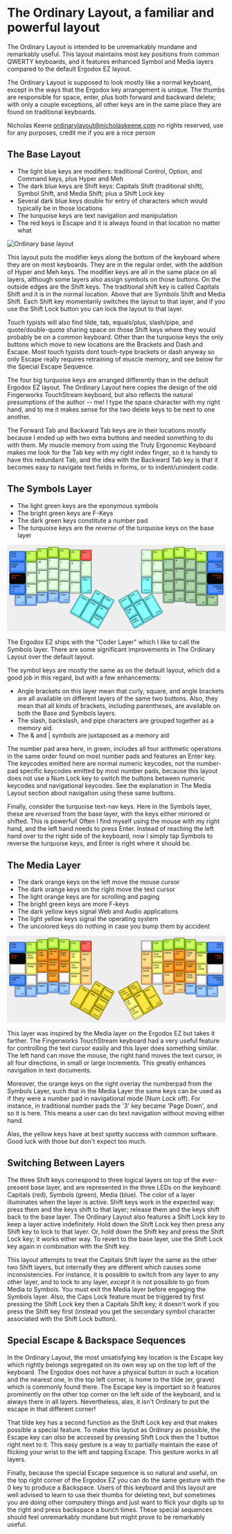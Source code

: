 # The Ordinary Layout, a familiar and powerful layout #

The Ordinary Layout is intended to be unremarkably mundane and remarkably useful. This layout maintains most key positions from common QWERTY keyboards, and it features enhanced Symbol and Media layers compared to the default Ergodox EZ layout.

The Ordinary Layout is supposed to look mostly like a normal keyboard, except in the ways that the Ergodox key arrangement is unique. The thumbs are responsible for space, enter, plus both forward and backward delete; with only a couple exceptions, all other keys are in the same place they are found on traditional keyboards.

Nicholas Keene
ordinarylayout@nicholaskeene.com
no rights reserved, use for any purposes, credit me if you are a nice person

## The Base Layout ##

* The light blue keys are modifiers: traditional Control, Option, and Command keys, plus Hyper and Meh
* The dark blue keys are Shift keys: Capitals Shift (traditional shift), Symbol Shift, and Media Shift; plus a Shift Lock key
* Several dark blue keys double for entry of characters which would typically be in those locations
* The turquoise keys are text navigation and manipulation
* The red keys is Escape and it is always found in that location no matter what

![Ordinary base layout](ordinary-base.png)

This layout puts the modifier keys along the bottom of the keyboard where they are on most keyboards. They are in the regular order, with the addition of Hyper and Meh keys. The modifier keys are all in the same place on all layers, although some layers also assign symbols on those buttons. On the outside edges are the Shift keys. The traditional shift key is called Capitals Shift and it is in the normal location. Above that are Symbols Shift and Media Shift. Each Shift key momentarily switches the layout to that layer, and if you use the Shift Lock button you can lock the layout to that layer.

Touch typists will also find tilde, tab, equals/plus, slash/pipe, and quote/double-quote sharing space on those Shift keys where they would probably be on a common keyboard. Other than the turquoise keys the only buttons which move to new locations are the Brackets and Dash and Escape. Most touch typists dont touch-type brackets or dash anyway so only Escape really requires retraining of muscle memory, and see below for the Special Escape Sequence.

The four big turquoise keys are arranged differently than in the default Ergodox EZ layout. The Ordinary Layout here copies the design of the old Fingerworks TouchStream keyboard, but also reflects the natural presumptions of the author -- me! I type the space character with my right hand, and to me it makes sense for the two delete keys to be next to one another.

The Forward Tab and Backward Tab keys are in their locations mostly because I ended up with two extra buttons and needed something to do with them. My muscle memory from using the Truly Ergonomic Keyboard makes me look for the Tab key with my right index finger, so it is handy to have this redundant Tab, and the idea with the Backward Tab key is that it becomes easy to navigate text fields in forms, or to indent/unindent code.

## The Symbols Layer ##

* The light green keys are the eponymous symbols
* The bright green keys are F-Keys
* The dark green keys constitute a number pad
* The turquoise keys are the *reverse* of the turquoise keys on the base layer

![Ordinary symbol layout](ordinary-symbol.png)

The Ergodox EZ ships with the "Coder Layer" which I like to call the Symbols layer. There are some significant improvements in The Ordinary Layout over the default layout.

The symbol keys are mostly the same as on the default layout, which did a good job in this regard, but with a few enhancements:

* Angle brackets on this layer mean that curly, square, and angle brackets are all available on different layers of the same two buttons. Also, they mean that all kinds of brackets, including parentheses, are available on both the Base and Symbols layers.
* The slash, backslash, and pipe characters are grouped together as a memory aid.
* The & and | symbols are juxtaposed as a memory aid

The number pad area here, in green, includes all four arithmetic operations in the same order found on most number pads and features an Enter key. The keycodes emitted here are normal numeric keycodes, not the number-pad specific keycodes emitted by most number pads, because this layout does not use a Num Lock key to switch the buttons between numeric keycodes and navigational keycodes. See the explanation in The Media Layout section about navigation using these same buttons.

Finally, consider the turquoise text-nav keys. Here in the Symbols layer, these are *reversed* from the base layer, with the keys either mirrored or shifted. This is powerful! Often I find myself using the mouse with my right hand, and the left hand needs to press Enter. Instead of reaching the left hand over to the right side of the keyboard, now I simply tap Symbols to reverse the turquoise keys, and Enter is right where it should be.

## The Media Layer ##

* The dark orange keys on the left move the mouse cursor
* The dark orange keys on the right move the text cursor
* The light orange keys are for scrolling and paging
* The bright green keys are more F-keys
* The dark yellow keys signal Web and Audio applications
* The light yellow keys signal the operating system
* The uncolored keys do nothing in case you bump them by accident

![Ordinary media layout](ordinary-media.png)

This layer was inspired by the Media layer on the Ergodox EZ but takes it farther. The Fingerworks TouchStream keyboard had a very useful feature for controlling the text cursor easily and this layer does something similar. The left hand can move the mouse, the right hand moves the text cursor, in all four directions, in small or large increments. This greatly enhances navigation in text documents.

Moreover, the orange keys on the right overlay the numberpad from the Symbols Layer, such that in the Media Layer the same keys can be used as if they were a number pad in navigational mode (Num Lock off). For instance, in traditional number pads the '3' key became 'Page Down', and so it is here. This means a user can do text navigation without moving either hand.

Alas, the yellow keys have at best spotty success with common software. Good luck with those but don't expect too much.

## Switching Between Layers ##

The three Shift keys correspond to three logical layers on top of the ever-present base layer, and are represented in the three LEDs on the keyboard: Capitals (red), Symbols (green), Media (blue). The color of a layer illuminates when the layer is active. Shift keys work in the expected way: press them and the keys shift to that layer; release them and the keys shift back to the base layer. The Ordinary Layout also features a Shift Lock key to keep a layer active indefinitely. Hold down the Shift Lock key then press any Shift key to lock to that layer. Or, hold down the Shift key and press the Shift Lock key; it works either way. To revert to the base layer, use the Shift Lock key again in combination with the Shift key.

This layout attempts to treat the Capitals Shift layer the same as the other two Shift layers, but internally they are different which causes some inconsistencies. For instance, it is possible to switch from any layer to any other layer, and to lock to any layer, *except* it is not possible to go from Media to Symbols. You must exit the Media layer before engaging the Symbols layer. Also, the Caps Lock feature must be triggered by first pressing the Shift Lock key then a Capitals Shift key; it doesn't work if you press the Shift key first (instead you get the secondary symbol character associated with the Shift Lock button).

## Special Escape & Backspace Sequences ##

In the Ordinary Layout, the most unsatisfying key location is the Escape key which rightly belongs segregated on its own way up on the top left of the keyboard. The Ergodox does not have a physical button in such a location and the nearest one, in the top left corner, is home to the tilde (er, grave) which is commonly found there. The Escape key is important so it features prominently on the other top corner on the left side of the keyboard, and is always there in all layers. Nevertheless, alas, it isn't Ordinary to put the escape in that different corner!

That tilde key has a second function as the Shift Lock key and that makes possible a special feature. To make this layout as Ordinary as possible, the Escape key can *also* be accessed by pressing Shift Lock then the 1 button right next to it. This easy gesture is a way to partially maintain the ease of flicking your wrist to the left and tapping Escape. This gesture works in all layers.

Finally, because the special Escape sequence is so natural and useful, on the top right corner of the Ergodox EZ you can do the same gesture with the 0 key to produce a Backspace. Users of this keyboard and this layout are well advised to learn to use their thumbs for deleting text, but sometimes you are doing other computery things and just want to flick your digits up to the right and press backspace a bunch times. These special sequences should feel unremarkably mundane but might prove to be remarkably useful.
